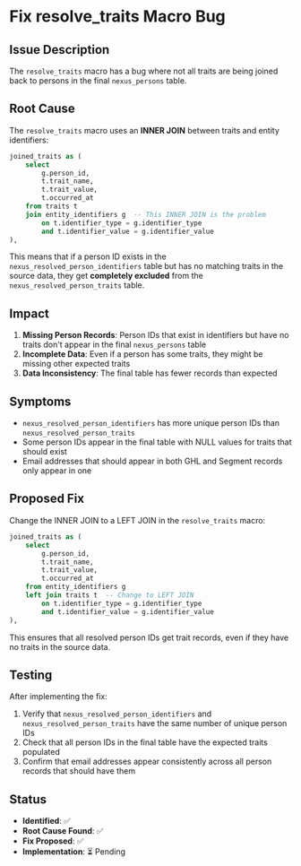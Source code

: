 # Fix resolve_traits Macro Bug

## Issue Description

The `resolve_traits` macro has a bug where not all traits are being joined back
to persons in the final `nexus_persons` table.

## Root Cause

The `resolve_traits` macro uses an **INNER JOIN** between traits and entity
identifiers:

```sql
joined_traits as (
    select
        g.person_id,
        t.trait_name,
        t.trait_value,
        t.occurred_at
    from traits t
    join entity_identifiers g  -- This INNER JOIN is the problem
        on t.identifier_type = g.identifier_type
        and t.identifier_value = g.identifier_value
),
```

This means that if a person ID exists in the `nexus_resolved_person_identifiers`
table but has no matching traits in the source data, they get **completely
excluded** from the `nexus_resolved_person_traits` table.

## Impact

1. **Missing Person Records**: Person IDs that exist in identifiers but have no
   traits don't appear in the final `nexus_persons` table
2. **Incomplete Data**: Even if a person has some traits, they might be missing
   other expected traits
3. **Data Inconsistency**: The final table has fewer records than expected

## Symptoms

- `nexus_resolved_person_identifiers` has more unique person IDs than
  `nexus_resolved_person_traits`
- Some person IDs appear in the final table with NULL values for traits that
  should exist
- Email addresses that should appear in both GHL and Segment records only appear
  in one

## Proposed Fix

Change the INNER JOIN to a LEFT JOIN in the `resolve_traits` macro:

```sql
joined_traits as (
    select
        g.person_id,
        t.trait_name,
        t.trait_value,
        t.occurred_at
    from entity_identifiers g
    left join traits t  -- Change to LEFT JOIN
        on t.identifier_type = g.identifier_type
        and t.identifier_value = g.identifier_value
),
```

This ensures that all resolved person IDs get trait records, even if they have
no traits in the source data.

## Testing

After implementing the fix:

1. Verify that `nexus_resolved_person_identifiers` and
   `nexus_resolved_person_traits` have the same number of unique person IDs
2. Check that all person IDs in the final table have the expected traits
   populated
3. Confirm that email addresses appear consistently across all person records
   that should have them

## Status

- **Identified**: ✅
- **Root Cause Found**: ✅
- **Fix Proposed**: ✅
- **Implementation**: ⏳ Pending
